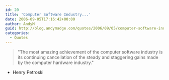 ```yaml
---
id: 20
title: 'Computer Software Industry...'
date: 2006-09-05T17:16:42+00:00
author: AndyM
guid: http://blog.andymadge.com/quotes/2006/09/05/computer-software-industry/
categories:
  - Quotes
---
```

> "The most amazing achievement of the computer software industry is its continuing cancellation of the steady and staggering gains made by the computer hardware industry."

- Henry Petroski